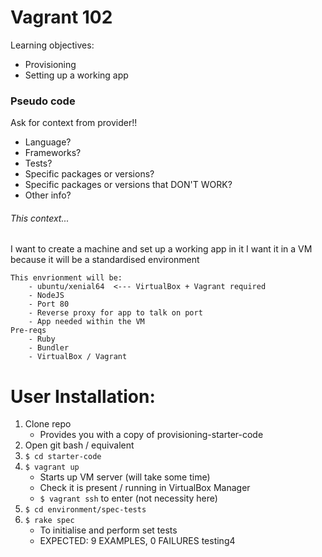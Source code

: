 # Vagrant 102

Learning objectives:
- Provisioning
- Setting up a working app

### Pseudo code

Ask for context from provider!!
- Language?
- Frameworks?
- Tests?
- Specific packages or versions?
- Specific packages or versions that DON'T WORK?
- Other info?

###### This context... ######
I want to create a machine and set up a working app in it
I want it in a VM because it will be a standardised environment



	This envrionment will be:
		- ubuntu/xenial64  <--- VirtualBox + Vagrant required
		- NodeJS
		- Port 80
		- Reverse proxy for app to talk on port
		- App needed within the VM
	Pre-reqs
		- Ruby
		- Bundler
		- VirtualBox / Vagrant


# User Installation:


1) Clone repo
	- Provides you with a copy of provisioning-starter-code
2) Open git bash / equivalent
3) `$ cd starter-code`
4) `$ vagrant up`
	- Starts up VM server (will take some time)
	- Check it is present / running in VirtualBox Manager
	- `$ vagrant ssh` to enter (not necessity here)
5) `$ cd environment/spec-tests`
6) `$ rake spec`
	- To initialise and perform set tests
	- EXPECTED: 9 EXAMPLES, 0 FAILURES
testing4
